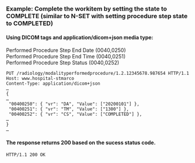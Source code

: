 ### Example: Complete the workitem by setting the state to COMPLETE (similar to N-SET with setting procedure step state to COMPLETED)

#### Using DICOM tags and application/dicom+json media type:  
Performed Procedure Step End Date (0040,0250)  
Performed Procedure Step End Time (0040,0251)  
Performed Procedure Step Status (0040,0252)  

```http
PUT /radiology/modalityperformedprocedure/1.2.12345678.987654 HTTP/1.1
Host: www.hospital-stmarco
Content-Type: application/dicom+json
…
{
…
 "00400250": { "vr": "DA", "Value": ["20200101"] },
 "00400251": { "vr": "TM", "Value": ["1300"] },
 "00400252": { "vr": "CS", "Value": ["COMPLETED"] },
…
}
…
```

#### The response returns 200 based on the sucess status code.  
```http
HTTP/1.1 200 OK

```